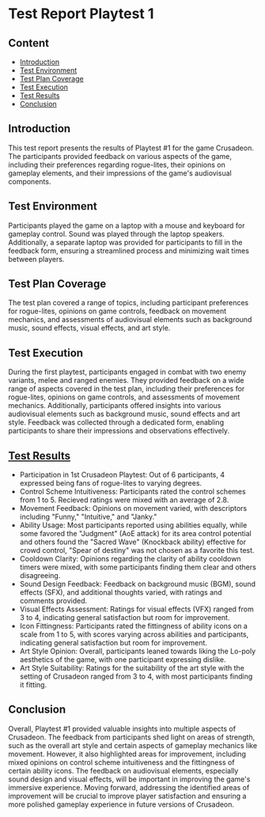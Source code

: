 # Test Report Playtest 1
## Content
- [Introduction](#introduction)
- [Test Environment](#test-environment)
- [Test Plan Coverage](#test-plan-coverage)
- [Test Execution](#test-execution)
- [Test Results](#test-results)
- [Conclusion](#conclusion)

## Introduction
This test report presents the results of Playtest #1 for the game Crusadeon. The participants provided feedback on various aspects of the game, including their preferences regarding rogue-lites, their opinions on gameplay elements, and their impressions of the game's audiovisual components.

## Test Environment
Participants played the game on a laptop with a mouse and keyboard for gameplay control. Sound was played through the laptop speakers. Additionally, a separate laptop was provided for participants to fill in the feedback form, ensuring a streamlined process and minimizing wait times between players.

## Test Plan Coverage
The test plan covered a range of topics, including participant preferences for rogue-lites, opinions on game controls, feedback on movement mechanics, and assessments of audiovisual elements such as background music, sound effects, visual effects, and art style.

## Test Execution
During the first playtest, participants engaged in combat with two enemy variants, melee and ranged enemies. They provided feedback on a wide range of aspects covered in the test plan, including their preferences for rogue-lites, opinions on game controls, and assessments of movement mechanics. Additionally, participants offered insights into various audiovisual elements such as background music, sound effects and art style. Feedback was collected through a dedicated form, enabling participants to share their impressions and observations effectively.

## [Test Results](./1.%20First%20Playtest%20Results.md)
- Participation in 1st Crusadeon Playtest: Out of 6 participants, 4 expressed being fans of rogue-lites to varying degrees.
- Control Scheme Intuitiveness: Participants rated the control schemes from 1 to 5. Recieved ratings were mixed with an average of 2.8.
- Movement Feedback: Opinions on movement varied, with descriptors including "Funny," "Intuitive," and "Janky."
- Ability Usage: Most participants reported using abilities equally, while some favored the "Judgment" (AoE attack) for its area control potential and others found the "Sacred Wave" (Knockback ability) effective for crowd control, "Spear of destiny" was not chosen as a favorite this test.
- Cooldown Clarity: Opinions regarding the clarity of ability cooldown timers were mixed, with some participants finding them clear and others disagreeing.
- Sound Design Feedback: Feedback on background music (BGM), sound effects (SFX), and additional thoughts varied, with ratings and comments provided.
- Visual Effects Assessment: Ratings for visual effects (VFX) ranged from 3 to 4, indicating general satisfaction but room for improvement.
- Icon Fittingness: Participants rated the fittingness of ability icons on a scale from 1 to 5, with scores varying across abilities and participants, indicating general satisfaction but room for improvement.
- Art Style Opinion: Overall, participants leaned towards liking the Lo-poly aesthetics of the game, with one participant expressing dislike.
- Art Style Suitability: Ratings for the suitability of the art style with the setting of Crusadeon ranged from 3 to 4, with most participants finding it fitting.

## Conclusion
Overall, Playtest #1 provided valuable insights into multiple aspects of Crusadeon. The feedback from participants shed light on areas of strength, such as the overall art style and certain aspects of gameplay mechanics like movement. However, it also highlighted areas for improvement, including mixed opinions on control scheme intuitiveness and the fittingness of certain ability icons. The feedback on audiovisual elements, especially sound design and visual effects, will be important in improving the game's immersive experience. Moving forward, addressing the identified areas of improvement will be crucial to improve player satisfaction and ensuring a more polished gameplay experience in future versions of Crusadeon.



